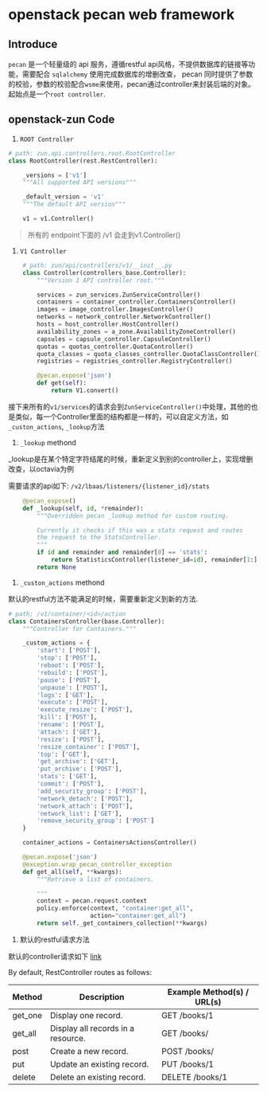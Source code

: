 # openstack pecan web framework

## Introduce

`pecan` 是一个轻量级的 api 服务，遵循restful api风格，不提供数据库的链接等功能，需要配合 `sqlalchemy` 使用完成数据库的增删改查， pecan 同时提供了参数的校验，参数的校验配合`wsme`来使用，pecan通过controller来封装后端的对象。起始点是一个`root controller`.

## openstack-zun Code

1. `ROOT Controller`


```python
# path: zun.api.controllers.root.RootController
class RootController(rest.RestController):

    _versions = ['v1']
    """All supported API versions"""

    _default_version = 'v1'
    """The default API version"""

    v1 = v1.Controller()
```
>所有的 endpoint下面的 /v1 会走到v1.Controller()

1. `V1 Controller`

```python
    # path: zun/api/controllers/v1/__init__.py
    class Controller(controllers_base.Controller):
        """Version 1 API controller root."""

        services = zun_services.ZunServiceController()
        containers = container_controller.ContainersController()
        images = image_controller.ImagesController()
        networks = network_controller.NetworkController()
        hosts = host_controller.HostController()
        availability_zones = a_zone.AvailabilityZoneController()
        capsules = capsule_controller.CapsuleController()
        quotas = quotas_controller.QuotaController()
        quota_classes = quota_classes_controller.QuotaClassController()
        registries = registries_controller.RegistryController()

        @pecan.expose('json')
        def get(self):
            return V1.convert()
```
接下来所有的`v1/services`的请求会到`ZunServiceController()`中处理，其他的也是类似，每一个Controller里面的结构都是一样的，可以自定义方法，如 `_custon_actions`, `_lookup`方法

1. `_lookup` methond

_lookup是在某个特定字符结尾的时候，重新定义到别的controller上，实现增删改查，以octavia为例

需要请求的api如下: `/v2/lbaas/listeners/{listener_id}/stats`

```python
    @pecan_expose()
    def _lookup(self, id, *remainder):
        """Overridden pecan _lookup method for custom routing.

        Currently it checks if this was a stats request and routes
        the request to the StatsController.
        """
        if id and remainder and remainder[0] == 'stats':
            return StatisticsController(listener_id=id), remainder[1:]
        return None
```

1. `_custon_actions` methond

默认的restful方法不能满足的时候，需要重新定义到新的方法.


```python
# path: /v1/container/<id>/action
class ContainersController(base.Controller):
    """Controller for Containers."""

    _custom_actions = {
        'start': ['POST'],
        'stop': ['POST'],
        'reboot': ['POST'],
        'rebuild': ['POST'],
        'pause': ['POST'],
        'unpause': ['POST'],
        'logs': ['GET'],
        'execute': ['POST'],
        'execute_resize': ['POST'],
        'kill': ['POST'],
        'rename': ['POST'],
        'attach': ['GET'],
        'resize': ['POST'],
        'resize_container': ['POST'],
        'top': ['GET'],
        'get_archive': ['GET'],
        'put_archive': ['POST'],
        'stats': ['GET'],
        'commit': ['POST'],
        'add_security_group': ['POST'],
        'network_detach': ['POST'],
        'network_attach': ['POST'],
        'network_list': ['GET'],
        'remove_security_group': ['POST']
    }

    container_actions = ContainersActionsController()

    @pecan.expose('json')
    @exception.wrap_pecan_controller_exception
    def get_all(self, **kwargs):
        """Retrieve a list of containers.

        """
        context = pecan.request.context
        policy.enforce(context, "container:get_all",
                       action="container:get_all")
        return self._get_containers_collection(**kwargs)

```

1. 默认的restful请求方法

默认的controller请求如下 [link](https://pecan.readthedocs.io/en/latest/rest.html?highlight=get_one#url-mapping)


By default, RestController routes as follows:

|Method|Description|Example Method(s) / URL(s)|
|---|---|---|
|get_one|Display one record.|GET /books/1|
|get_all|Display all records in a resource.|GET /books/|
|post|Create a new record.|POST /books/|
|put|Update an existing record.|PUT /books/1|
|delete|Delete an existing record.|DELETE /books/1|
